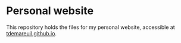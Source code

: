 # Personal website

This repository holds the files for my personal website, accessible at [tdemareuil.github.io](tdemareuil.github.io).